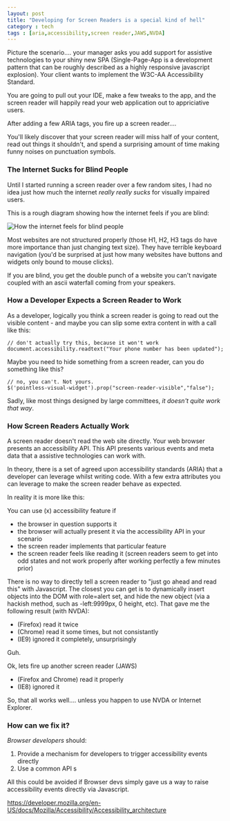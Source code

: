 ```yaml
---
layout: post
title: "Developing for Screen Readers is a special kind of hell"
category : tech
tags : [aria,accessibility,screen reader,JAWS,NVDA]
---
```


Picture the scenario.... your manager asks you add support for assistive technologies to your shiny new SPA (Single-Page-App is a development pattern that can be roughly described as a highly responsive javascript explosion). Your client wants to implement the W3C-AA Accessibility Standard.

You are going to pull out your IDE, make a few tweaks to the app, and the screen reader will happily read your web application out to appriciative users.

After adding a few ARIA tags, you fire up a screen reader....

<!--more-->

You'll likely discover that your screen reader will miss half of your content, read out things it shouldn't, and spend a surprising amount of time making funny noises on punctuation symbols.

### The Internet Sucks for Blind People ###

Until I started running a screen reader over a few random sites, I had no idea just how much the internet *really really sucks* for visually impaired users.

This is a rough diagram showing how the internet feels if you are blind:

<div class="post-image">
<img src="{{ site.url }}/assets/images/assistive-technology.jpg" alt="How the internet feels for blind people" />
</div>

Most websites are not structured properly (those H1, H2, H3 tags do have more importance than just changing text size). They have terrible keyboard navigation (you'd be surprised at just how many websites have buttons and widgets only bound to mouse clicks).

If you are blind, you get the double punch of a website you can't navigate coupled with an ascii waterfall coming from your speakers.

### How a Developer Expects a Screen Reader to Work ###

As a developer, logically you think a screen reader is going to read out the visible content - and maybe you can slip some extra content in with a call like this:

    // don't actually try this, because it won't work
    document.accessibility.readtext("Your phone number has been updated");

Maybe you need to hide something from a screen reader, can you do something like this?

    // no, you can't. Not yours.
    $('pointless-visual-widget').prop("screen-reader-visible","false");

Sadly, like most things designed by large committees, *it doesn't quite work that way*.


### How Screen Readers Actually Work ###

A screen reader doesn't read the web site directly. Your web browser presents an accessibility API. This API presents various events and meta data that a assistive technologies can work with.

In theory, there is a set of agreed upon accessibility standards (ARIA) that a developer can leverage whilst writing code. With a few extra attributes you can leverage to make the screen reader behave as expected. 

In reality it is more like this:

You can use (x) accessibility feature if
- the browser in question supports it
- the browser will actually present it via the accessibility API in your scenario
- the screen reader implements that particular feature
- the screen reader feels like reading it (screen readers seem to get into odd states and not work properly after working perfectly a few minutes prior)

There is no way to directly tell a screen reader to "just go ahead and read this" with Javascript. The closest you can get is to dynamically insert objects into the DOM with role=alert set, and hide the new object (via a hackish method, such as -left:9999px, 0 height, etc). That gave me the following result (with NVDA):

- (Firefox) read it twice
- (Chrome) read it some times, but not consistantly
- (IE9) ignored it completely, unsurprisingly

Guh.

Ok, lets fire up another screen reader (JAWS)

- (Firefox and Chrome) read it properly
- (IE8) ignored it 

So, that all works well.... unless you happen to use NVDA or Internet Explorer.

### How can we fix it? ###



*Browser developers* should:
1. Provide a mechanism for developers to trigger accessibility events directly
2. Use a common API s




All this could be avoided if Browser devs simply gave us a way to raise accessibility events directly via Javascript. 


https://developer.mozilla.org/en-US/docs/Mozilla/Accessibility/Accessibility_architecture

